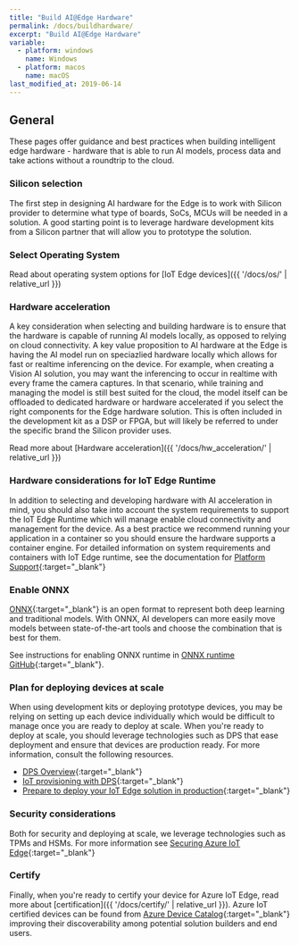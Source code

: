 ```yaml
---
title: "Build AI@Edge Hardware"
permalink: /docs/buildhardware/
excerpt: "Build AI@Edge Hardware"
variable:
  - platform: windows
    name: Windows
  - platform: macos
    name: macOS
last_modified_at: 2019-06-14
---
```


## General

These pages offer guidance and best practices when building intelligent edge hardware - hardware that is able to run AI models, process data and take actions without a roundtrip to the cloud. 

### Silicon selection

The first step in designing AI hardware for the Edge is to work with Silicon provider to determine what type of boards, SoCs, MCUs will be needed in a solution. A good starting point is to leverage hardware development kits from a Silicon partner that will allow you to prototype the solution.

### Select Operating System

Read about operating system options for [IoT Edge devices]({{ '/docs/os/' | relative_url }})

### Hardware acceleration

A key consideration when selecting and building hardware is to ensure that the hardware is capable of running AI models locally, as opposed to relying on cloud connectivity.  A key value proposition to AI hardware at the Edge is having the AI model run on speciazlied hardware locally which allows for fast or realtime inferencing on the device.  For example, when creating a Vision AI solution, you may want the inferencing to occur in realtime with every frame the camera captures.  In that scenario, while training and managing the model is still best suited for the cloud, the model itself can be offloaded to dedicated hardware or hardware accelerated if you select the right components for the Edge hardware solution. This is often included in the development kit as a DSP or FPGA, but will likely be referred to under the specific brand the Silicon provider uses.

Read more about [Hardware acceleration]({{ '/docs/hw_acceleration/' | relative_url }})

### Hardware considerations for IoT Edge Runtime

In addition to selecting and developing hardware with AI acceleration in mind, you should also take into account the system requirements to support the IoT Edge Runtime which will manage enable cloud connectivity and management for the device.  As a best practice we recommend running your application in a container so you should ensure the hardware supports a container engine.  For detailed information on system requirements and containers with IoT Edge runtime, see the documentation for [Platform Support](https://docs.microsoft.com/en-us/azure/iot-edge/support){:target="_blank"}

### Enable ONNX

[ONNX](https://onnx.ai/){:target="_blank"} is an open format to represent both deep learning and traditional models. With ONNX, AI developers can more easily move models between state-of-the-art tools and choose the combination that is best for them.

See instructions for enabling ONNX runtime in [ONNX runtime GitHub](https://github.com/microsoft/onnxruntime){:target="_blank"}.

### Plan for deploying devices at scale

When using development kits or deploying prototype devices, you may be relying on setting up each device individually which would be difficult to manage once you are ready to deploy at scale.  When you're ready to deploy at scale, you should leverage technologies such as DPS that ease deployment and ensure that devices are production ready.  For more information, consult the following resources.  
- [DPS Overview](https://docs.microsoft.com/en-us/azure/iot-dps/index){:target="_blank"}
- [IoT provisioning with DPS](https://docs.microsoft.com/en-us/azure/iot-edge/how-to-auto-provision-simulated-device-linux){:target="_blank"}
- [Prepare to deploy your IoT Edge solution in production](https://docs.microsoft.com/en-us/azure/iot-edge/production-checklist){:target="_blank"}

### Security considerations

Both for security and deploying at scale, we leverage technologies such as TPMs and HSMs.  For more information see [Securing Azure IoT Edge](https://docs.microsoft.com/en-us/azure/iot-edge/security){:target="_blank"}

### Certify

Finally, when you're ready to certify your device for Azure IoT Edge, read more about [certification]({{ '/docs/certify/' | relative_url }}). Azure IoT certified devices can be found from [Azure Device Catalog](https://catalog.azureiotsolutions.com/){:target="_blank"} improving their discoverability among potential solution builders and end users.

